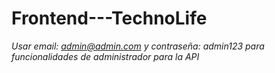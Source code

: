 ﻿# Frontend---TechnoLife
 *Usar email: admin@admin.com y contraseña: admin123 para funcionalidades de administrador para la API*
